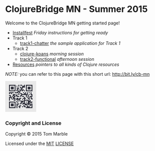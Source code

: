 # ClojureBridge MN - Summer 2015

Welcome to the ClojureBridge MN getting started page!

* [Installfest](docs/setup.md) *Friday instructions for getting ready*
* Track 1
  * [track1-chatter](https://github.com/clojurebridge-minneapolis/track1-chatter) *the sample application for Track 1*
* Track 2
  * [clojure-koans](https://github.com/clojurebridge-minneapolis/clojure-koans) *morning session*
  * [track2-functional](https://github.com/clojurebridge-minneapolis/track2-functional) *afternoon session*
* [Resources](docs/resources.md) *pointers to all kinds of Clojure resources*


*NOTE:* you can refer to this page with this short url: http://bit.ly/cb-mn

![QR-code](docs/img/cb-mn.png)

### Copyright and License

Copyright © 2015 Tom Marble

Licensed under the [MIT](http://opensource.org/licenses/MIT) [LICENSE](LICENSE)
